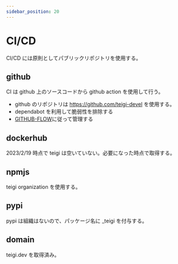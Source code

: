 ```yaml
---
sidebar_position: 20
---
```


# CI/CD
CI/CD には原則としてパブリックリポジトリを使用する。


## github
CI は github 上のソースコードから github action を使用して行う。

* github のリポジトリは https://github.com/teigi-devel を使用する。
* dependabot を利用して脆弱性を排除する
* [GITHUB-FLOW](GITHUB-FLOW-ja)に従って管理する

## dockerhub

2023/2/19 時点で teigi は空いていない。必要になった時点で取得する。

## npmjs

teigi organization を使用する。

## pypi

pypi は組織はないので、パッケージ名に _teigi を付与する。

## domain

teigi.dev を取得済み。